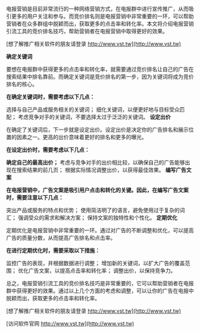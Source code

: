 电报营销是目前非常流行的一种网络营销方式，在电报群中进行宣传推广，从而吸引更多的用户关注和参与。而竞价排名则是电报营销中非常重要的一环，可以帮助营销者在众多群组中脱颖而出，获取更多的点击率和转化率。本文将介绍电报营销引流工具的竞价排名技巧，帮助营销者在电报营销中取得更好的效果。

[想了解推广相关软件的朋友请登录 http://www.vst.tw](http://www.vst.tw)

**确定关键词**

要想在电报群中获得更多的点击率和转化率，就需要通过竞价排名让自己的广告在搜索结果中排名靠前。而确定关键词是竞价排名的第一步，因为关键词将成为竞价排名的核心。

**在确定关键词时，需要考虑以下几点：**

选择与自己产品或服务相关的关键词；
细化关键词，以便更好地与目标受众匹配；
考虑竞争对手的关键词，不要选择太过于泛泛的关键词。
**设定出价**

在确定了关键词后，下一步就是设定出价。设定出价是决定你的广告排名和展示位置的因素之一。更高的出价意味着更好的排名和更多的曝光。

**在设定出价时，需要考虑以下几点：**

**确定自己的最高出价；**
考虑与竞争对手的出价相比较，以确保自己的广告能够出现在搜索结果的前几页；
根据实际情况调整出价，以获得最佳效果。
**编写广告文案**

**在电报营销中，广告文案是吸引用户点击和转化的关键。因此，在编写广告文案时，需要注意以下几点：**

突出产品或服务的特点和优势；
使用简洁明了的语言，避免使用过于复杂的词汇；
强调受众的需求和解决方案；
保持文案的独特性和个性化。
**定期优化**

定期优化是电报营销中非常重要的一环。通过对广告的不断调整和优化，可以提高广告的质量分数，从而提高广告排名和点击率。

**在进行定期优化时，需要采取以下措施：**

监控广告的表现，并根据数据进行调整；
增加新的关键词，以扩大广告的覆盖范围；
优化广告文案，以提高点击率和转化率；
调整出价，以保持竞争力。

总之，电报营销引流工具的竞价排名技巧是非常重要的，它可以帮助营销者在电报群中获得更好的效果。通过以上几个方面的考虑和调整，可以让你的广告在电报中脱颖而出，获取更多的点击率和转化率。

[想了解推广相关软件的朋友请登录 http://www.vst.tw](http://www.vst.tw)


[访问软件官网 http://www.vst.tw](http://www.vst.tw)
